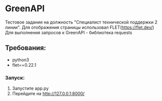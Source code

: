 # GreenAPI
Тестовое задание на должность "Специалист технической поддержки 2 линии".
Для отображения страницы использовал FLET(https://flet.dev/)
Для выполнения запросов к GreenAPI - библиотека requests
## Требования:
- python3
- flet==0.22.1
### Запуск:
1. Запустите app.py
2. Перейдите на http://127.0.0.1:8000/
